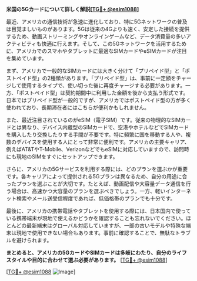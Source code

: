 **米国の5Gカードについて詳しく解説[[TG💪+ @esim1088](https://t.me/s/esim1088)]**

最近、アメリカの通信技術が急速に進化しており、特に5Gネットワークの普及は目覚ましいものがあります。5Gは従来の4Gよりも速く、安定した接続を提供するため、動画ストリーミングやオンラインゲームなど、データ消費量の多いアクティビティも快適に行えます。そして、この5Gネットワークを活用するために、アメリカでのスマホやタブレットに最適なSIMカードやeSIMカードが注目を集めています。

まず、アメリカで一般的なSIMカードには大きく分けて「プリペイド型」と「ポストペイド型」の2種類があります。「プリペイド型」は、事前に一定額をチャージして使用するタイプで、使い切った後に再度チャージする必要があります。一方、「ポストペイド型」は契約期間中に利用した金額を後から支払う形式です。日本ではプリペイド型が一般的ですが、アメリカではポストペイド型の方が多く使われており、長期滞在者にはこちらが便利かもしれません。

また、最近注目されているのがeSIM（電子SIM）です。従来の物理的なSIMカードとは異なり、デバイス内蔵型のSIMカードで、空港やホテルなどでSIMカードを購入したり交換したりする手間が不要です。特に頻繁に国を移動する人や、複数のデバイスを使用する人にとって非常に便利です。アメリカの主要キャリア、例えばAT&TやT-Mobile、VerizonなどでもeSIMに対応していますので、訪問時にも現地のSIMをすぐにセットアップできます。

さらに、アメリカの5Gサービスを利用する際には、どのプランを選ぶかが重要です。各キャリアによって提供される5Gプランは異なるため、自分の用途に合ったプランを選ぶことが大切です。たとえば、動画配信や大容量データ通信を行う場合は、高速かつ大容量のプランを選ぶべきでしょう。一方、軽いインターネット検索やメール送受信程度であれば、低価格帯のプランでも十分です。

最後に、アメリカの携帯電話やタブレットを使用する際には、日本国内で使っている携帯端末が現地で使えるかどうかを確認することも忘れないでください。ほとんどの最新端末はグローバル対応していますが、一部の古いモデルや特殊な端末は現地で使用できない場合もあります。事前に確認することで、無駄なトラブルを避けられます。

**まとめると、アメリカの5GカードやSIMカードは多岐にわたり、自分のライフスタイルや目的に合わせて選ぶ必要があります。** [[TG💪+ @esim1088](https://t.me/s/esim1088)]

[[TG💪+ @esim1088](https://t.me/s/esim1088) ![Image](https://i.postimg.cc/Y0z9fWf4/image.png)]